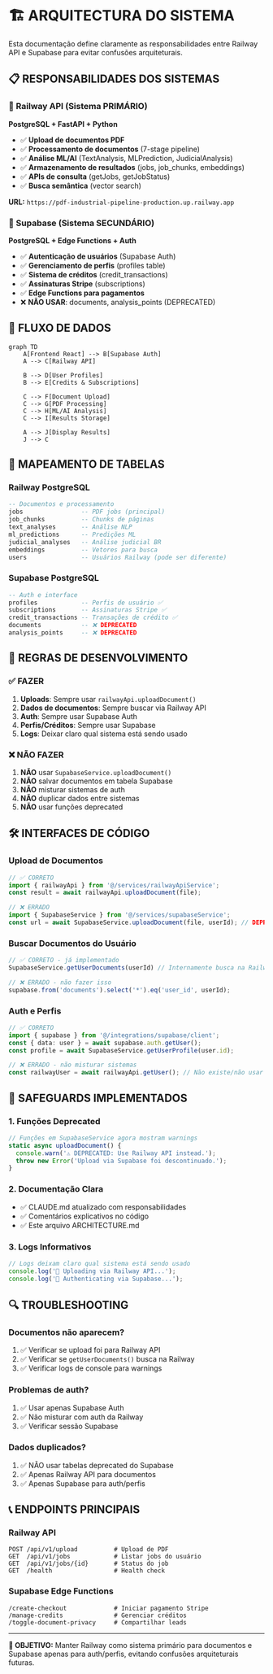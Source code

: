 # 🏗️ ARQUITECTURA DO SISTEMA

Esta documentação define claramente as responsabilidades entre Railway API e Supabase para evitar confusões arquiteturais.

## 📋 RESPONSABILIDADES DOS SISTEMAS

### 🚂 Railway API (Sistema PRIMÁRIO)
**PostgreSQL + FastAPI + Python**
- ✅ **Upload de documentos PDF**
- ✅ **Processamento de documentos** (7-stage pipeline)
- ✅ **Análise ML/AI** (TextAnalysis, MLPrediction, JudicialAnalysis)
- ✅ **Armazenamento de resultados** (jobs, job_chunks, embeddings)
- ✅ **APIs de consulta** (getJobs, getJobStatus)
- ✅ **Busca semântica** (vector search)

**URL:** `https://pdf-industrial-pipeline-production.up.railway.app`

### 🔐 Supabase (Sistema SECUNDÁRIO)
**PostgreSQL + Edge Functions + Auth**
- ✅ **Autenticação de usuários** (Supabase Auth)
- ✅ **Gerenciamento de perfis** (profiles table)
- ✅ **Sistema de créditos** (credit_transactions)
- ✅ **Assinaturas Stripe** (subscriptions)
- ✅ **Edge Functions para pagamentos**
- ❌ **NÃO USAR**: documents, analysis_points (DEPRECATED)

## 🔄 FLUXO DE DADOS

```mermaid
graph TD
    A[Frontend React] --> B[Supabase Auth]
    A --> C[Railway API]
    
    B --> D[User Profiles]
    B --> E[Credits & Subscriptions]
    
    C --> F[Document Upload]
    C --> G[PDF Processing]
    C --> H[ML/AI Analysis]
    C --> I[Results Storage]
    
    A --> J[Display Results]
    J --> C
```

## 📁 MAPEAMENTO DE TABELAS

### Railway PostgreSQL
```sql
-- Documentos e processamento
jobs                -- PDF jobs (principal)
job_chunks          -- Chunks de páginas
text_analyses       -- Análise NLP
ml_predictions      -- Predições ML
judicial_analyses   -- Análise judicial BR
embeddings          -- Vetores para busca
users               -- Usuários Railway (pode ser diferente)
```

### Supabase PostgreSQL
```sql
-- Auth e interface
profiles            -- Perfis de usuário ✅
subscriptions       -- Assinaturas Stripe ✅  
credit_transactions -- Transações de crédito ✅
documents           -- ❌ DEPRECATED
analysis_points     -- ❌ DEPRECATED
```

## 🔧 REGRAS DE DESENVOLVIMENTO

### ✅ FAZER
1. **Uploads**: Sempre usar `railwayApi.uploadDocument()`
2. **Dados de documentos**: Sempre buscar via Railway API
3. **Auth**: Sempre usar Supabase Auth
4. **Perfis/Créditos**: Sempre usar Supabase
5. **Logs**: Deixar claro qual sistema está sendo usado

### ❌ NÃO FAZER
1. **NÃO** usar `SupabaseService.uploadDocument()`
2. **NÃO** salvar documentos em tabela Supabase
3. **NÃO** misturar sistemas de auth
4. **NÃO** duplicar dados entre sistemas
5. **NÃO** usar funções deprecated

## 🛠️ INTERFACES DE CÓDIGO

### Upload de Documentos
```typescript
// ✅ CORRETO
import { railwayApi } from '@/services/railwayApiService';
const result = await railwayApi.uploadDocument(file);

// ❌ ERRADO
import { SupabaseService } from '@/services/supabaseService';
const url = await SupabaseService.uploadDocument(file, userId); // DEPRECATED
```

### Buscar Documentos do Usuário
```typescript
// ✅ CORRETO - já implementado
SupabaseService.getUserDocuments(userId) // Internamente busca na Railway API

// ❌ ERRADO - não fazer isso
supabase.from('documents').select('*').eq('user_id', userId);
```

### Auth e Perfis
```typescript
// ✅ CORRETO
import { supabase } from '@/integrations/supabase/client';
const { data: user } = await supabase.auth.getUser();
const profile = await SupabaseService.getUserProfile(user.id);

// ❌ ERRADO - não misturar sistemas
const railwayUser = await railwayApi.getUser(); // Não existe/não usar
```

## 🚨 SAFEGUARDS IMPLEMENTADOS

### 1. Funções Deprecated
```typescript
// Funções em SupabaseService agora mostram warnings
static async uploadDocument() {
  console.warn('⚠️ DEPRECATED: Use Railway API instead.');
  throw new Error('Upload via Supabase foi descontinuado.');
}
```

### 2. Documentação Clara
- ✅ CLAUDE.md atualizado com responsabilidades
- ✅ Comentários explicativos no código
- ✅ Este arquivo ARCHITECTURE.md

### 3. Logs Informativos
```typescript
// Logs deixam claro qual sistema está sendo usado
console.log('🚂 Uploading via Railway API...');
console.log('🔐 Authenticating via Supabase...');
```

## 🔍 TROUBLESHOOTING

### Documentos não aparecem?
1. ✅ Verificar se upload foi para Railway API
2. ✅ Verificar se `getUserDocuments()` busca na Railway
3. ✅ Verificar logs de console para warnings

### Problemas de auth?
1. ✅ Usar apenas Supabase Auth
2. ✅ Não misturar com auth da Railway
3. ✅ Verificar sessão Supabase

### Dados duplicados?
1. ✅ NÃO usar tabelas deprecated do Supabase
2. ✅ Apenas Railway API para documentos
3. ✅ Apenas Supabase para auth/perfis

## 📞 ENDPOINTS PRINCIPAIS

### Railway API
```
POST /api/v1/upload          # Upload de PDF
GET  /api/v1/jobs            # Listar jobs do usuário  
GET  /api/v1/jobs/{id}       # Status do job
GET  /health                 # Health check
```

### Supabase Edge Functions
```
/create-checkout             # Iniciar pagamento Stripe
/manage-credits              # Gerenciar créditos
/toggle-document-privacy     # Compartilhar leads
```

---

**🎯 OBJETIVO:** Manter Railway como sistema primário para documentos e Supabase apenas para auth/perfis, evitando confusões arquiteturais futuras.